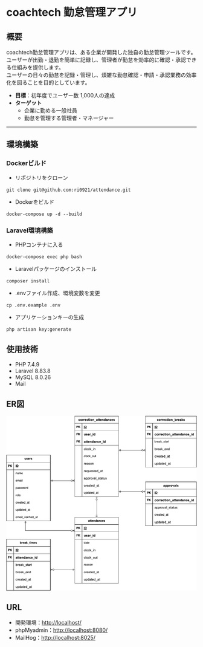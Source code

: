# coachtech 勤怠管理アプリ

## 概要

coachtech勤怠管理アプリは、ある企業が開発した独自の勤怠管理ツールです。ユーザーが出勤・退勤を簡単に記録し、管理者が勤怠を効率的に確認・承認できる仕組みを提供します。  
ユーザーの日々の勤怠を記録・管理し、煩雑な勤怠確認・申請・承認業務の効率化を図ることを目的としています。

- **目標**：初年度でユーザー数 1,000人の達成
- **ターゲット**
  - 企業に勤める一般社員
  - 勤怠を管理する管理者・マネージャー

---

## 環境構築

### Dockerビルド
* リポジトリをクローン
```
git clone git@github.com:ri0921/attendance.git
```
* Dockerをビルド
```
docker-compose up -d --build
```

### Laravel環境構築
* PHPコンテナに入る
```
docker-compose exec php bash
```
* Laravelパッケージのインストール
```
composer install
```
* .envファイル作成、環境変数を変更
```
cp .env.example .env
```
* アプリケーションキーの生成
```
php artisan key:generate
```

## 使用技術
* PHP 7.4.9
* Laravel 8.83.8
* MySQL 8.0.26
* Mail

## ER図
![ER図](attendance.png)

## URL
* 開発環境：<http://localhost/>
* phpMyadmin：<http://localhost:8080/>
* MailHog：<http://localhost:8025/>